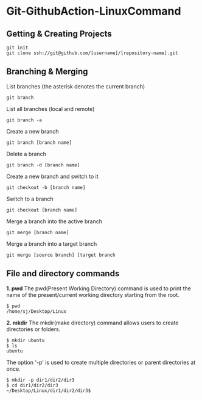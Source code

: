 # Git-GithubAction-LinuxCommand

## Getting & Creating Projects

    git init
    git clone ssh://git@github.com/[username]/[repository-name].git
    
## Branching & Merging
List branches (the asterisk denotes the current branch)
	
	git branch   
List all branches (local and remote)    

    git branch -a
Create a new branch    

	git branch [branch name]
Delete a branch

    git branch -d [branch name]
 Create a new branch and switch to it
 
    git checkout -b [branch name]
Switch to a branch

	git checkout [branch name]
Merge a branch into the active branch

	git merge [branch name]
Merge a branch into a target branch

	git merge [source branch] [target branch
	
## File and directory commands

**1. pwd** The pwd(Present Working Directory) command is used to print the name of the present/current working directory starting from the root.
	
	$ pwd
	/home/sj/Desktop/Linux

**2. mkdir** The mkdir(make directory) command allows users to create directories or folders.
	
	$ mkdir ubuntu
	$ ls
	ubuntu
The option '-p' is used to create multiple directories or parent directories at once.

	$ mkdir -p dir1/dir2/dir3
	$ cd dir1/dir2/dir3
	~/Desktop/Linux/dir1/dir2/dir3$
